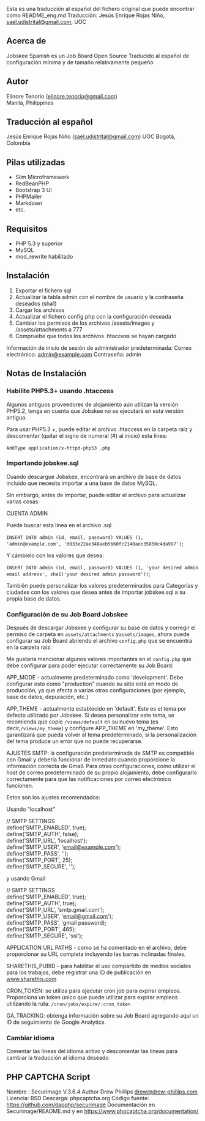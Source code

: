 Esta es una traducción al español del fichero original que puede encontrar como README_eng.md
Traducción: Jesús Enrique Rojas Niño,  sael.udistrital@gmail.com,  UOC

Acerca de
---------
Jobskee Spanish es un Job Board Open Source Traducido al español de configuración mínima y de tamaño relativamente pequeño

Autor
-----
Elinore Tenorio (elinore.tenorio@gmail.com)  
Manila, Philippines

Traducción al español
---------------------
Jesús Enrique Rojas Niño (sael.udistrital@gmail.com)
UOC
Bogotá, Colombia

Pilas utilizadas
-----------

* Slim Microframework
* RedBeanPHP
* Bootstrap 3 UI
* PHPMailer
* Markdown
* etc.

Requisitos
------------
* PHP 5.3 y superior
* MySQL
* mod_rewrite habilitado

Instalación
------------
1. Exportar el fichero sql
2. Actualizar la tabla admin con el nombre de usuario y la contraseña deseados (sha1)
3. Cargar los archivos
4. Actualizar el fichero config.php con la configuración deseada
5. Cambiar los permisos de los archivos /assets/images y /assets/attachments a 777
6. Compruebe que todos los archivos .htaccess se hayan cargado

Información de inicio de sesión de administrador predeterminada:
Correo electrónico: admin@example.com
Contraseña: admin

Notas de Instalación
------------------

### Habilite PHP5.3+ usando .htaccess

Algunos antiguos proveedores de alojamiento aún utilizan la versión PHP5.2, tenga en cuenta que Jobskee no se ejecutará en esta versión antigua.

Para usar PHP5.3 +, puede editar el archivo .htaccess en la carpeta raíz y descomentar (quitar el signo de numeral (#) al inicio) esta línea:

﻿`AddType application/x-httpd-php53 .php`


### Importando jobskee.sql

Cuando descargue Jobskee, encontrará un archivo de base de datos incluido que necesita importar a una base de datos MySQL.

Sin embargo, antes de importar, puede editar el archivo para actualizar varias cosas:

CUENTA ADMIN

Puede buscar esta línea en el archivo .sql

﻿`INSERT INTO admin (id, email, password) VALUES
(1, 'admin@example.com', 'd033e22ae348aeb5660fc2140aec35850c4da997')`;

Y cámbielo con los valores que desea:

﻿`INSERT INTO admin (id, email, password) VALUES
(1, 'your desired admin email address', sha1('your desired admin password'))`;

También puede personalizar los valores predeterminados para Categorías y ciudades con los valores que desea antes de importar jobskee.sql a su propia base de datos.

### Configuración de su Job Board Jobskee

Después de descargar Jobskee y configurar su base de datos y corregir el permiso de carpeta en `assets/attachments` y`assets/images`, ahora puede configurar su Job Board abriendo el archivo `config.php` que se encuentra en la carpeta raíz.

Me gustaría mencionar algunos valores importantes en el `config.php` que debe configurar para poder ejecutar correctamente su Job Board:

APP_MODE - actualmente predeterminado como 'development'. Debe configurar esto como "production" cuando su sitio está en modo de producción, ya que afecta a varias otras configuraciones (por ejemplo, base de datos, depuración, etc.)

APP_THEME - actualmente establecido en 'default'. Este es el tema por defecto utilizado por Jobskee. Si desea personalizar este tema, se recomienda que copie `/views/default` en su nuevo tema (es decir,`/views/my_theme`) y configure APP_THEME en 'my_theme'. Esto garantizará que pueda volver al tema predeterminado, si la personalización del tema produce un error que no puede recuperarse.

AJUSTES SMTP: la configuración predeterminada de SMTP es compatible con Gmail y debería funcionar de inmediato cuando proporcione la información correcta de Gmail. Para otras configuraciones, como utilizar el host de correo predeterminado de su propio alojamiento, debe configurarlo correctamente para que las notificaciones por correo electrónico funcionen.

Estos son los ajustes recomendados:

Usando "localhost"

﻿// SMTP SETTINGS  
define('SMTP_ENABLED', true);  
define('SMTP_AUTH', false);  
define('SMTP_URL', 'localhost');  
define('SMTP_USER', 'email@example.com');  
define('SMTP_PASS', '');  
define('SMTP_PORT', 25);  
define('SMTP_SECURE', '');  

y usando Gmail

// SMTP SETTINGS  
define('SMTP_ENABLED', true);  
define('SMTP_AUTH', true);  
define('SMTP_URL', 'smtp.gmail.com');  
define('SMTP_USER', 'email@gmail.com');  
define('SMTP_PASS', 'gmail password);  
define('SMTP_PORT', 465);  
define('SMTP_SECURE', 'ssl');  

APPLICATION URL PATHS - como se ha comentado en el archivo, debe proporcionar su URL completa incluyendo las barras inclinadas finales.

SHARETHIS_PUBID - para habilitar el uso compartido de medios sociales para los trabajos, debe registrar una ID de publicación en www.sharethis.com

CRON_TOKEN: se utiliza para ejecutar cron job para expirar empleos. Proporciona un token único que puede utilizar para expirar empleos utilizando la ruta: `/cron/jobs/expire/:cron_token`

GA_TRACKING: obtenga información sobre su Job Board agregando aquí un ID de seguimiento de Google Analytics.

### Cambiar idioma

Comentar las líneas del idioma activo y descomentar las líneas para cambiar la traducción al idioma deseado

PHP CAPTCHA Script
------------------
Nombre : Securimage V.3.6.4
Author Drew Phillips drew@drew-phillips.com
Licencia: BSD
Descarga: phpcaptcha.org
Código fuente: https://github.com/dapphp/securimage
Documentación en Securimage/README.md y en https://www.phpcaptcha.org/documentation/
